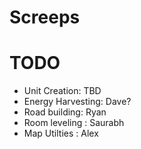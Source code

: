 # Screeps

# TODO
- Unit Creation: TBD
- Energy Harvesting: Dave?
- Road building: Ryan
- Room leveling : Saurabh
- Map Utilties : Alex 
